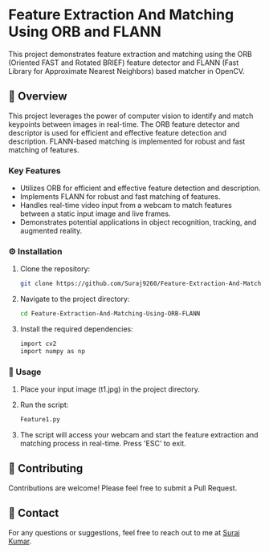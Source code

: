 # Feature Extraction And Matching Using ORB and FLANN

This project demonstrates feature extraction and matching using the ORB (Oriented FAST and Rotated BRIEF) feature detector and FLANN (Fast Library for Approximate Nearest Neighbors) based matcher in OpenCV.

## :star2: Overview

This project leverages the power of computer vision to identify and match keypoints between images in real-time. The ORB feature detector and descriptor is used for efficient and effective feature detection and description. FLANN-based matching is implemented for robust and fast matching of features.




### Key Features

- Utilizes ORB for efficient and effective feature detection and description.
- Implements FLANN for robust and fast matching of features.
- Handles real-time video input from a webcam to match features between a static input image and live frames.
- Demonstrates potential applications in object recognition, tracking, and augmented reality.

### :gear: Installation

1. Clone the repository:

   ```bash
   git clone https://github.com/Suraj9260/Feature-Extraction-And-Matching-Using-ORB-FLANN.git
2. Navigate to the project directory:
   
   ```bash
   cd Feature-Extraction-And-Matching-Using-ORB-FLANN
3. Install the required dependencies:
   ```bash
   import cv2
   import numpy as np

### :triangular_flag_on_post: Usage

1. Place your input image (t1.jpg) in the project directory.
2. Run the script:
   
   ```bash
   Feature1.py
3. The script will access your webcam and start the feature extraction and matching process in real-time. Press 'ESC' to exit.

## :wave:  Contributing
Contributions are welcome! Please feel free to submit a Pull Request.

## :handshake: Contact
For any questions or suggestions, feel free to reach out to me at <a href='https://github.com/Suraj9260'>Suraj Kumar</a>.
<br>




